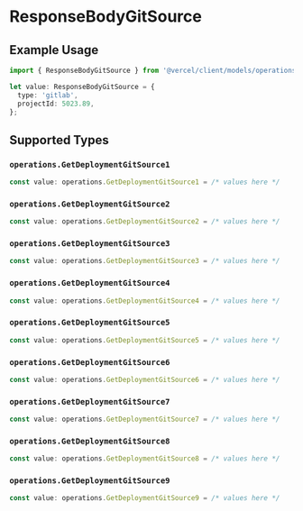 # ResponseBodyGitSource

## Example Usage

```typescript
import { ResponseBodyGitSource } from '@vercel/client/models/operations';

let value: ResponseBodyGitSource = {
  type: 'gitlab',
  projectId: 5023.89,
};
```

## Supported Types

### `operations.GetDeploymentGitSource1`

```typescript
const value: operations.GetDeploymentGitSource1 = /* values here */
```

### `operations.GetDeploymentGitSource2`

```typescript
const value: operations.GetDeploymentGitSource2 = /* values here */
```

### `operations.GetDeploymentGitSource3`

```typescript
const value: operations.GetDeploymentGitSource3 = /* values here */
```

### `operations.GetDeploymentGitSource4`

```typescript
const value: operations.GetDeploymentGitSource4 = /* values here */
```

### `operations.GetDeploymentGitSource5`

```typescript
const value: operations.GetDeploymentGitSource5 = /* values here */
```

### `operations.GetDeploymentGitSource6`

```typescript
const value: operations.GetDeploymentGitSource6 = /* values here */
```

### `operations.GetDeploymentGitSource7`

```typescript
const value: operations.GetDeploymentGitSource7 = /* values here */
```

### `operations.GetDeploymentGitSource8`

```typescript
const value: operations.GetDeploymentGitSource8 = /* values here */
```

### `operations.GetDeploymentGitSource9`

```typescript
const value: operations.GetDeploymentGitSource9 = /* values here */
```
